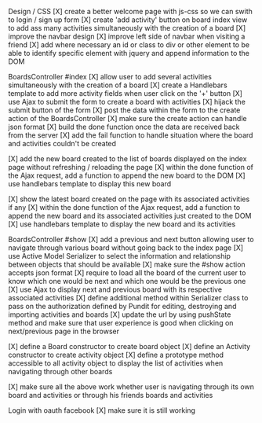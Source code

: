 Design / CSS
  [X] create a better welcome page with js-css so we can swith to login / sign up form
  [X] create 'add activity' button on board index view to add ass many activities simultaneously with the creation of a board
  [X] improve the navbar design
  [X] improve left side of navbar when visiting a friend
  [X] add where necessary an id or class to div or other element to be able to identify specific element with jquery and append information to the DOM

BoardsController #index
  [X] allow user to add several activities simultaneously with the creation of a board
    [X] create a Handlebars template to add more activity fields when user click on the '+' button
    [X] use Ajax to submit the form to create a board with activities
    [X] hijack the submit button of the form
    [X] post the data within the form to the create action of the BoardsController
    [X] make sure the create action can handle json format
    [X] build the done function once the data are received back from the server
    [X] add the fail function to handle situation where the board and activities couldn't be created

  [X] add the new board created to the list of boards displayed on the index page without refreshing / reloading the page
    [X] within the done function of the Ajax request, add a function to append the new board to the DOM
    [X] use handlebars template to display this new board

  [X] show the latest board created on the page with its associated activities if any
    [X] within the done function of the Ajax request, add a function to append the new board and its associated activities just created to the DOM
    [X] use handlebars template to display the new board and its activities

BoardsController #show
  [X] add a previous and next button allowing user to navigate through various board without going back to the index page
  [X] use Active Model Serializer to select the information and relationship between objects that should be available
  [X] make sure the #show action accepts json format
  [X] require to load all the board of the current user to know which one would be next and which one would be the previous one
  [X] use Ajax to display next and previous board with its respective associated activities
  [X] define additional method within Serializer class to pass on the authorization defined by Pundit for editing, destroying and importing activities and boards
  [X] update the url by using pushState method and make sure that user experience is good when clicking on next/previous page in the browser

  [X] define a Board constructor to create board object
  [X] define an Activity constructor to create activity object
    [X] define a prototype method accessible to all activity object to display the list of activities when navigating through other boards

  [X] make sure all the above work whether user is navigating through its own board and activities or through his friends boards and activities

Login with oauth facebook
[X] make sure it is still working
